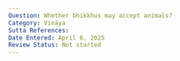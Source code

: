 ```yaml
---
Question: Whether bhikkhus may accept animals?
Category: Vināya
Sutta References:
Date Entered: April 6, 2025
Review Status: Not started
---
```

